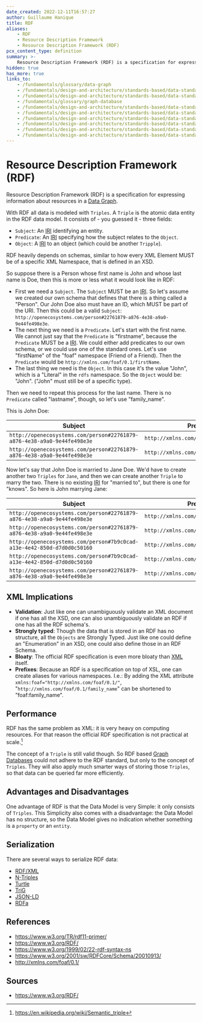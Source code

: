 ```yaml
---
date_created: 2022-12-11T16:57:27
author: Guillaume Hanique
title: RDF
aliases:
    - RDF
    - Resource Description Framework
    - Resource Description Framework (RDF)
pcx_content_type: definition
summary: >-
    Resource Description Framework (RDF) is a specification for expressing information about resources in a [Data Graph](/fundamentals/glossary/data-graph).
hidden: true
has_more: true
links_to:
    - /fundamentals/glossary/data-graph
    - /fundamentals/design-and-architecture/standards-based/data-standards/iri
    - /fundamentals/design-and-architecture/standards-based/data-standards/xml
    - /fundamentals/glossary/graph-database
    - /fundamentals/design-and-architecture/standards-based/data-standards/rdf-xml
    - /fundamentals/design-and-architecture/standards-based/data-standards/n-triples
    - /fundamentals/design-and-architecture/standards-based/data-standards/turtle
    - /fundamentals/design-and-architecture/standards-based/data-standards/trig
    - /fundamentals/design-and-architecture/standards-based/data-standards/json-ld
    - /fundamentals/design-and-architecture/standards-based/data-standards/rdfa
---
```


# Resource Description Framework (RDF)

Resource Description Framework (RDF) is a specification for expressing information about resources in a [Data Graph](/fundamentals/glossary/data-graph).

With RDF all data is modeled with `Triples`. A `Triple` is the atomic data entity in the RDF data model. It consists of - you guessed it - three fields:

-   `Subject`: An [IRI](/fundamentals/design-and-architecture/standards-based/data-standards/iri) identifying an entity.
-   `Predicate`: An [IRI](/fundamentals/design-and-architecture/standards-based/data-standards/iri) specifying how the subject relates to the `Object`.
-   `Object`: A [IRI](/fundamentals/design-and-architecture/standards-based/data-standards/iri) to an object (which could be another `Tripple`).

RDF heavily depends on schemas, similar to how every XML Element MUST be of a specific XML Namespace, that is defined in an XSD.

So suppose there is a Person whose first name is John and whose last name is Doe, then this is more or less what it would look like in RDF:

-   First we need a `Subject`. The `Subject` MUST be an [IRI](/fundamentals/design-and-architecture/standards-based/data-standards/iri). So let's assume we created our own schema that defines that there is a thing called a "Person". Our John Doe also must have an ID, which MUST be part of the URI. Then this could be a valid `Subject`: `http://openecosystems.com/person#22761879-a876-4e38-a9a0-9e44fe498e3e`.
-   The next thing we need is a `Predicate`. Let's start with the first name. We cannot just say that the `Predicate` is "firstname", because the `Predicate` MUST be a [IRI](/fundamentals/design-and-architecture/standards-based/data-standards/iri). We could either add predicates to our own schema, or we could use one of the standard ones. Let's use "firstName" of the "foaf" namespace (Friend of a Friend). Then the `Predicate` would be `http://xmlns.com/foaf/0.1/firstName`.
-   The last thing we need is the `Object`. In this case it's the value "John", which is a "Literal" in the `rdfs` namespace. So the `Object` would be: "John". ("John" must still be of a specific type).

Then we need to repeat this process for the last name. There is no `Predicate` called "lastname", though, so let's use "family_name".

This is John Doe:

| Subject                                                                 | Predicate                               | Object |
| ----------------------------------------------------------------------- | --------------------------------------- | ------ |
| `http://openecosystems.com/person#22761879-a876-4e38-a9a0-9e44fe498e3e` | `http://xmlns.com/foaf/0.1/firstName`   | John   |
| `http://openecosystems.com/person#22761879-a876-4e38-a9a0-9e44fe498e3e` | `http://xmlns.com/foaf/0.1/family_name` | Doe    |

Now let's say that John Doe is married to Jane Doe. We'd have to create another two `Triples` for `Jane`, and then we can create another `Triple` to marry the two. There is no existing [IRI](/fundamentals/design-and-architecture/standards-based/data-standards/iri) for "married to", but there is one for "knows". So here is John marrying Jane:

| Subject                                                                 | Predicate                               | Object                                                                  |
| ----------------------------------------------------------------------- | --------------------------------------- | ----------------------------------------------------------------------- |
| `http://openecosystems.com/person#22761879-a876-4e38-a9a0-9e44fe498e3e` | `http://xmlns.com/foaf/0.1/firstName`   | John                                                                    |
| `http://openecosystems.com/person#22761879-a876-4e38-a9a0-9e44fe498e3e` | `http://xmlns.com/foaf/0.1/family_name` | Doe                                                                     |
| `http://openecosystems.com/person#7b9c0cad-a13e-4e42-850d-d7d0d0c50160` | `http://xmlns.com/foaf/0.1/firstName`   | Jane                                                                    |
| `http://openecosystems.com/person#7b9c0cad-a13e-4e42-850d-d7d0d0c50160` | `http://xmlns.com/foaf/0.1/family_name` | Doe                                                                     |
| `http://openecosystems.com/person#22761879-a876-4e38-a9a0-9e44fe498e3e` | `http://xmlns.com/foaf/0.1/knows`       | `http://openecosystems.com/person#22761879-a876-4e38-a9a0-9e44fe498e3e` |

## XML Implications

-   **Validation**: Just like one can unambiguously validate an XML document if one has all the XSD, one can also unambiguously validate an RDF if one has all the RDF schema's.
-   **Strongly typed**: Though the data that is stored in an RDF has no structure, all the `Objects` are Strongly Typed. Just like one could define an "Enumeration" in an XSD, one could also define those in an RDF Schema.
-   **Bloaty**: The official RDF specification is even more bloaty than [XML](/fundamentals/design-and-architecture/standards-based/data-standards/xml) itself.
-   **Prefixes**: Because an RDF is a specification on top of XSL, one can create aliases for various namespaces. I.e.: By adding the XML attribute `xmlns:foaf="http://xmlns.com/foaf/0.1/"`, "`http://xmlns.com/foaf/0.1/family_name`" can be shortened to "foaf:family_name".

## Performance

RDF has the same problem as XML: it is very heavy on computing resources. For that reason the official RDF specification is not practical at scale.[^1]

The concept of a `Triple` is still valid though. So RDF based [Graph Databases](/fundamentals/glossary/graph-database) could not adhere to the RDF standard, but only to the concept of `Triples`. They will also apply much smarter ways of storing those `Triples`, so that data can be queried far more efficiently.

## Advantages and Disadvantages

One advantage of RDF is that the Data Model is very Simple: it only consists of `Triples`. This Simplicity also comes with a disadvantage: the Data Model has no structure, so the Data Model gives no indication whether something is a `property` or an `entity`.

## Serialization

There are several ways to serialize RDF data:

-   [RDF/XML](/fundamentals/design-and-architecture/standards-based/data-standards/rdf-xml)
-   [N-Triples](/fundamentals/design-and-architecture/standards-based/data-standards/n-triples)
-   [Turtle](/fundamentals/design-and-architecture/standards-based/data-standards/turtle)
-   [TriG](/fundamentals/design-and-architecture/standards-based/data-standards/trig)
-   [JSON-LD](/fundamentals/design-and-architecture/standards-based/data-standards/json-ld)
-   [RDFa](/fundamentals/design-and-architecture/standards-based/data-standards/rdfa)

## References

-   https://www.w3.org/TR/rdf11-primer/
-   https://www.w3.org/RDF/
-   https://www.w3.org/1999/02/22-rdf-syntax-ns
-   https://www.w3.org/2001/sw/RDFCore/Schema/20010913/
-   http://xmlns.com/foaf/0.1/

[^1]: https://en.wikipedia.org/wiki/Semantic_triple

## Sources

-   https://www.w3.org/RDF/
